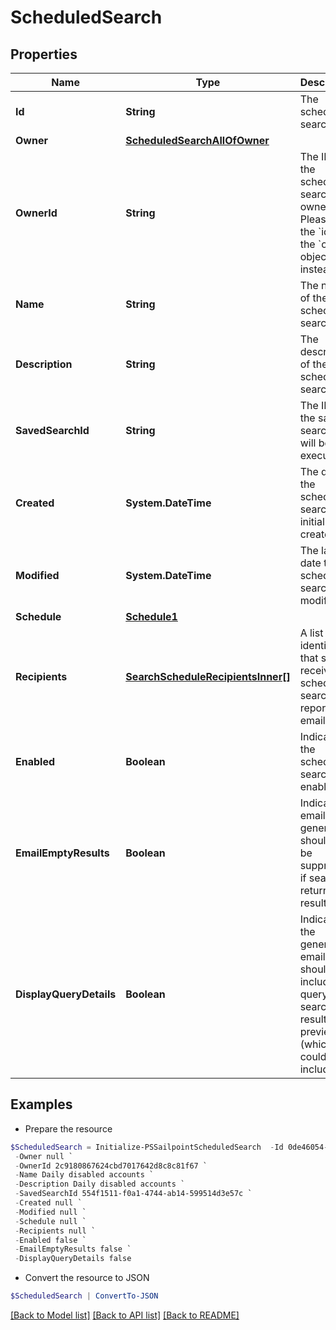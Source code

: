 # ScheduledSearch
## Properties

Name | Type | Description | Notes
------------ | ------------- | ------------- | -------------
**Id** | **String** | The scheduled search ID. | [readonly] 
**Owner** | [**ScheduledSearchAllOfOwner**](ScheduledSearchAllOfOwner.md) |  | 
**OwnerId** | **String** | The ID of the scheduled search owner.  Please use the &#x60;id&#x60; in the &#x60;owner&#x60; object instead.  | [readonly] 
**Name** | **String** | The name of the scheduled search.  | [optional] 
**Description** | **String** | The description of the scheduled search.  | [optional] 
**SavedSearchId** | **String** | The ID of the saved search that will be executed. | 
**Created** | **System.DateTime** | The date the scheduled search was initially created. | [optional] [readonly] 
**Modified** | **System.DateTime** | The last date the scheduled search was modified. | [optional] [readonly] 
**Schedule** | [**Schedule1**](Schedule1.md) |  | 
**Recipients** | [**SearchScheduleRecipientsInner[]**](SearchScheduleRecipientsInner.md) | A list of identities that should receive the scheduled search report via email. | 
**Enabled** | **Boolean** | Indicates if the scheduled search is enabled.  | [optional] [default to $false]
**EmailEmptyResults** | **Boolean** | Indicates if email generation should not be suppressed if search returns no results.  | [optional] [default to $false]
**DisplayQueryDetails** | **Boolean** | Indicates if the generated email should include the query and search results preview (which could include PII).  | [optional] [default to $false]

## Examples

- Prepare the resource
```powershell
$ScheduledSearch = Initialize-PSSailpointScheduledSearch  -Id 0de46054-fe90-434a-b84e-c6b3359d0c64 `
 -Owner null `
 -OwnerId 2c9180867624cbd7017642d8c8c81f67 `
 -Name Daily disabled accounts `
 -Description Daily disabled accounts `
 -SavedSearchId 554f1511-f0a1-4744-ab14-599514d3e57c `
 -Created null `
 -Modified null `
 -Schedule null `
 -Recipients null `
 -Enabled false `
 -EmailEmptyResults false `
 -DisplayQueryDetails false
```

- Convert the resource to JSON
```powershell
$ScheduledSearch | ConvertTo-JSON
```

[[Back to Model list]](../README.md#documentation-for-models) [[Back to API list]](../README.md#documentation-for-api-endpoints) [[Back to README]](../README.md)

